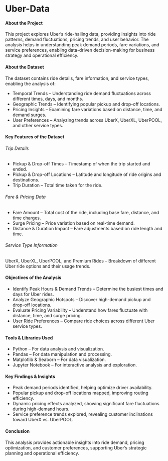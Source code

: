 # Uber-Data

#### About the Project
This project explores Uber’s ride-hailing data, providing insights into ride patterns, demand fluctuations, pricing trends, and user behavior. The analysis helps in understanding peak demand periods, fare variations, and service preferences, enabling data-driven decision-making for business strategy and operational efficiency.

#### About the Dataset
The dataset contains ride details, fare information, and service types, enabling the analysis of:

- Temporal Trends – Understanding ride demand fluctuations across different times, days, and months.
- Geographic Trends – Identifying popular pickup and drop-off locations.
- Pricing Insights – Examining fare variations based on distance, time, and demand surges.
- User Preferences – Analyzing trends across UberX, UberXL, UberPOOL, and other service types.

#### Key Features of the Dataset
###### Trip Details
- Pickup & Drop-off Times – Timestamp of when the trip started and ended.
- Pickup & Drop-off Locations – Latitude and longitude of ride origins and destinations.
- Trip Duration – Total time taken for the ride.
###### Fare & Pricing Data
- Fare Amount – Total cost of the ride, including base fare, distance, and time charges.
- Surge Pricing – Price variation based on real-time demand.
- Distance & Duration Impact – Fare adjustments based on ride length and time.
###### Service Type Information
UberX, UberXL, UberPOOL, and Premium Rides – Breakdown of different Uber ride options and their usage trends.

#### Objectives of the Analysis
- Identify Peak Hours & Demand Trends – Determine the busiest times and days for Uber rides.
- Analyze Geographic Hotspots – Discover high-demand pickup and drop-off locations.
- Evaluate Pricing Variability – Understand how fares fluctuate with distance, time, and surge pricing.
- User Ride Preferences – Compare ride choices across different Uber service types.

#### Tools & Libraries Used
- Python – For data analysis and visualization.
- Pandas – For data manipulation and processing.
- Matplotlib & Seaborn – For data visualization.
- Jupyter Notebook – For interactive analysis and exploration.

#### Key Findings & Insights
- Peak demand periods identified, helping optimize driver availability.
- Popular pickup and drop-off locations mapped, improving routing efficiency.
- Dynamic pricing effects analyzed, showing significant fare fluctuations during high-demand hours.
- Service preference trends explored, revealing customer inclinations toward UberX vs. UberPOOL.

#### Conclusion
This analysis provides actionable insights into ride demand, pricing optimization, and customer preferences, supporting Uber’s strategic planning and operational efficiency.
